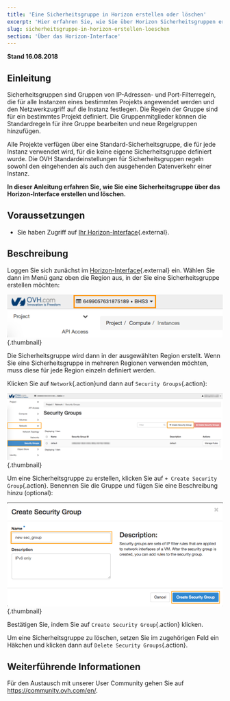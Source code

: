 ```yaml
---
title: 'Eine Sicherheitsgruppe in Horizon erstellen oder löschen'
excerpt: 'Hier erfahren Sie, wie Sie über Horizon Sicherheitsgruppen erstellen oder löschen können.'
slug: sicherheitsgruppe-in-horizon-erstellen-loeschen
section: 'Über das Horizon-Interface'
---
```


**Stand 16.08.2018**


## Einleitung

Sicherheitsgruppen sind Gruppen von IP-Adressen- und Port-Filterregeln, die für alle Instanzen eines bestimmten Projekts angewendet werden und den Netzwerkzugriff auf die Instanz festlegen. Die Regeln der Gruppe sind für ein bestimmtes Projekt definiert. Die Gruppenmitglieder können die Standardregeln für ihre Gruppe bearbeiten und neue Regelgruppen hinzufügen.

Alle Projekte verfügen über eine Standard-Sicherheitsgruppe, die für jede Instanz verwendet wird, für die keine eigene Sicherheitsgruppe definiert wurde. Die OVH Standardeinstellungen für Sicherheitsgruppen regeln sowohl den eingehenden als auch den ausgehenden Datenverkehr einer Instanz.

**In dieser Anleitung erfahren Sie, wie Sie eine Sicherheitsgruppe über das Horizon-Interface erstellen und löschen.**

## Voraussetzungen

- Sie haben Zugriff auf [Ihr Horizon-Interface](https://docs.ovh.com/de/public-cloud/erstellung_eines_zugangs_zu_horizon/){.external}.


## Beschreibung

Loggen Sie sich zunächst im [Horizon-Interface](https://horizon.cloud.ovh.net/){.external} ein. Wählen Sie dann im Menü ganz oben die Region aus, in der Sie eine Sicherheitsgruppe erstellen möchten:

![Auswahl der Region](images/1_H_sec_groups_region_choosing.png){.thumbnail}

Die Sicherheitsgruppe wird dann in der ausgewählten Region erstellt. Wenn Sie eine Sicherheitsgruppe in mehreren Regionen verwenden möchten, muss diese für jede Region einzeln definiert werden.


Klicken Sie auf `Network`{.action}und dann auf `Security Groups`{.action}:

![Sicherheitsgruppen](images/2_H_crete_sec_group.png){.thumbnail}

Um eine Sicherheitsgruppe zu erstellen, klicken Sie auf `+ Create Security Group`{.action}. Benennen Sie die Gruppe und fügen Sie eine Beschreibung hinzu (optional):

![Erstellung von Sicherheitsgruppen](images/3_H_new_sec_gr_name.png){.thumbnail}

Bestätigen Sie, indem Sie auf `Create Security Group`{.action} klicken.

Um eine Sicherheitsgruppe zu löschen, setzen Sie im zugehörigen Feld ein Häkchen und klicken dann auf `Delete Security Groups`{.action}.


## Weiterführende Informationen

Für den Austausch mit unserer User Community gehen Sie auf <https://community.ovh.com/en/>.